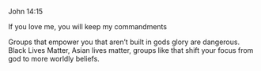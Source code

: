 John 14:15

If you love me, you will keep my commandments

Groups that empower you that aren’t built in gods glory are dangerous. Black Lives Matter, Asian lives matter, groups like that shift your focus from god to more worldly beliefs.

